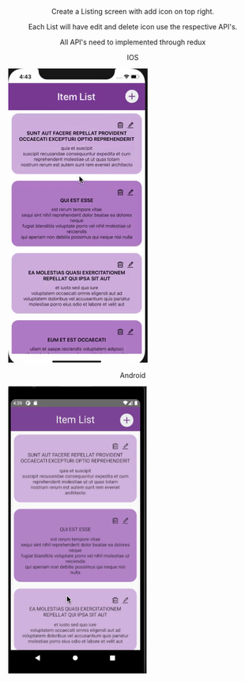 <div style="text-align:center">
<p>Create a Listing screen with add icon on top right. </p>

<p>Each List will have edit and delete icon use the respective API's.</p>

<p>All API's need to implemented through redux</p>
</div>

<p  style="text-align:center">IOS</p>

![ios](./Screenshots/iphone.gif)

<p  style="text-align:center">Android</p>

![ios](./Screenshots/android.gif)
